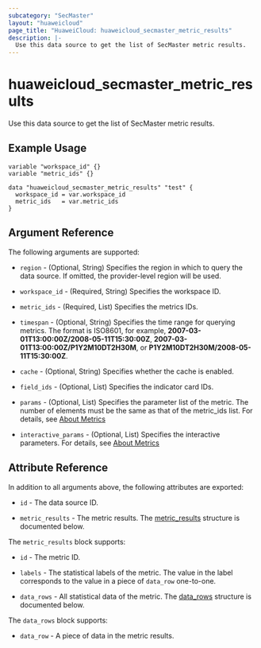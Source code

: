 ```yaml
---
subcategory: "SecMaster"
layout: "huaweicloud"
page_title: "HuaweiCloud: huaweicloud_secmaster_metric_results"
description: |-
  Use this data source to get the list of SecMaster metric results.
---
```


# huaweicloud_secmaster_metric_results

Use this data source to get the list of SecMaster metric results.

## Example Usage

```hcl
variable "workspace_id" {}
variable "metric_ids" {}

data "huaweicloud_secmaster_metric_results" "test" {
  workspace_id = var.workspace_id
  metric_ids   = var.metric_ids
}
```

## Argument Reference

The following arguments are supported:

* `region` - (Optional, String) Specifies the region in which to query the data source.
  If omitted, the provider-level region will be used.

* `workspace_id` - (Required, String) Specifies the workspace ID.

* `metric_ids` - (Required, List) Specifies the metrics IDs.

* `timespan` - (Optional, String) Specifies the time range for querying metrics.
  The format is ISO8601, for example, **2007-03-01T13:00:00Z/2008-05-11T15:30:00Z**,
  **2007-03-01T13:00:00Z/P1Y2M10DT2H30M**, or **P1Y2M10DT2H30M/2008-05-11T15:30:00Z**.

* `cache` - (Optional, String) Specifies whether the cache is enabled.

* `field_ids` - (Optional, List) Specifies the indicator card IDs.

* `params` - (Optional, List) Specifies the parameter list of the metric.
  The number of elements must be the same as that of the metric_ids list.
  For details, see [About Metrics](https://support.huaweicloud.com/intl/en-us/api-secmaster/secmaster_03_0028.html)

* `interactive_params` - (Optional, List) Specifies the interactive parameters.
  For details, see [About Metrics](https://support.huaweicloud.com/intl/en-us/api-secmaster/secmaster_03_0028.html)

## Attribute Reference

In addition to all arguments above, the following attributes are exported:

* `id` - The data source ID.

* `metric_results` - The metric results.
  The [metric_results](#metric_results) structure is documented below.

<a name="metric_results"></a>
The `metric_results` block supports:

* `id` - The metric ID.

* `labels` - The statistical labels of the metric.
  The value in the label corresponds to the value in a piece of `data_row` one-to-one.

* `data_rows` - All statistical data of the metric.
  The [data_rows](#metric_results_data_rows) structure is documented below.

<a name="metric_results_data_rows"></a>
The `data_rows` block supports:

* `data_row` - A piece of data in the metric results.
